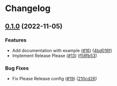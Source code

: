 # Changelog

## [0.1.0](https://github.com/jtwatson/shutdown/compare/v0.0.1...v0.1.0) (2022-11-05)


### Features

* Add documentation with example ([#16](https://github.com/jtwatson/shutdown/issues/16)) ([4bd016f](https://github.com/jtwatson/shutdown/commit/4bd016f08c8949a88efbdd62ed8f5d2724a39730))
* Implement Release Please ([#13](https://github.com/jtwatson/shutdown/issues/13)) ([f58fb53](https://github.com/jtwatson/shutdown/commit/f58fb530fef19ee88928ec5125577f1e10f0a574))


### Bug Fixes

* Fix Please Release config ([#19](https://github.com/jtwatson/shutdown/issues/19)) ([210cd26](https://github.com/jtwatson/shutdown/commit/210cd2673a922896bd8395eb8ddf01aa8d402232))
